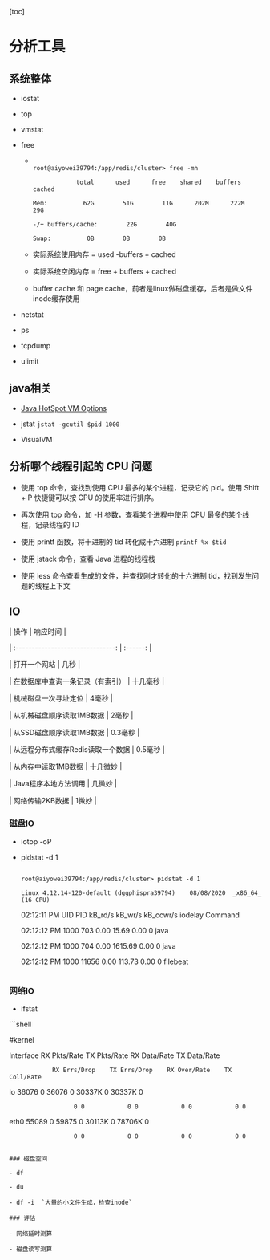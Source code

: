 [toc]

# 分析工具

## 系统整体

- iostat

- top

- vmstat

- free

  - ```shell

    root@aiyowei39794:/app/redis/cluster> free -mh

                total      used      free    shared    buffers    cached

    Mem:          62G        51G        11G      202M      222M        29G

    -/+ buffers/cache:        22G        40G

    Swap:          0B        0B        0B

    ```

  - 实际系统使用内存 = used -buffers + cached



  - 实际系统空闲内存 = free + buffers + cached



  - buffer cache 和 page cache，前者是linux做磁盘缓存，后者是做文件inode缓存使用



- netstat

- ps

- tcpdump

- ulimit

## java相关

- [Java HotSpot VM Options](https://www.oracle.com/java/technologies/javase/vmoptions-jsp.html)

- jstat  `jstat -gcutil $pid 1000`

- VisualVM

## 分析哪个线程引起的 CPU 问题

- 使用 top 命令，查找到使用 CPU 最多的某个进程，记录它的 pid。使用 Shift + P 快捷键可以按 CPU 的使用率进行排序。

- 再次使用 top 命令，加 -H 参数，查看某个进程中使用 CPU 最多的某个线程，记录线程的 ID

- 使用 printf 函数，将十进制的 tid 转化成十六进制 `printf %x $tid`

- 使用 jstack 命令，查看 Java 进程的线程栈

- 使用 less 命令查看生成的文件，并查找刚才转化的十六进制 tid，找到发生问题的线程上下文

## IO

|              操作                | 响应时间 |

| :-------------------------------: | :------: |

|          打开一个网站            |  几秒  |

| 在数据库中查询一条记录（有索引）  | 十几毫秒 |

|      机械磁盘一次寻址定位        |  4毫秒  |

|    从机械磁盘顺序读取1MB数据    |  2毫秒  |

|    从SSD磁盘顺序读取1MB数据      | 0.3毫秒  |

| 从远程分布式缓存Redis读取一个数据 | 0.5毫秒  |

|        从内存中读取1MB数据        | 十几微妙 |

|      Java程序本地方法调用        |  几微妙  |

|          网络传输2KB数据          |  1微妙  |

### 磁盘IO

- iotop -oP

- pidstat -d 1

  ```she

  root@aiyowei39794:/app/redis/cluster> pidstat -d 1

  Linux 4.12.14-120-default (dggphispra39794)    08/08/2020  _x86_64_    (16 CPU)
  ```



  02:12:11 PM  UID      PID  kB_rd/s  kB_wr/s kB_ccwr/s iodelay  Command

  02:12:12 PM  1000      703      0.00    15.69      0.00      0  java

  02:12:12 PM  1000      704      0.00  1615.69      0.00      0  java

  02:12:12 PM  1000    11656      0.00    113.73      0.00       0  filebeat

  ```

### 网络IO

- ifstat

​```shell

#kernel

Interface        RX Pkts/Rate    TX Pkts/Rate    RX Data/Rate    TX Data/Rate 

                RX Errs/Drop    TX Errs/Drop    RX Over/Rate    TX Coll/Rate 

lo                36076 0        36076 0        30337K 0        30337K 0     

                      0 0            0 0            0 0            0 0     

eth0              55089 0        59875 0        30113K 0        78706K 0     

                      0 0            0 0            0 0            0 0

  ```

### 磁盘空间

- df

- du

- df -i  `大量的小文件生成，检查inode`

### 评估

- 网络延时测算

- 磁盘读写测算